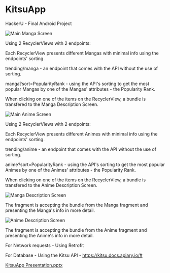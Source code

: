 # KitsuApp
HackerU - Final Android Project

![Main Manga Screen](https://github.com/Noameil/KitsuApp/assets/110397935/d1ec063e-88ea-4757-93d2-48f4e16bdf66)

Using 2 RecyclerViews with 2 endpoints:

Each RecyclerView presents different Mangas with minimal info using the endpoints' sorting.

trending/manga - an endpoint that comes with the API without the use of sorting.

manga?sort=PopularityRank - using the API's sorting to get the most popular Mangas by one of the Mangas' attributes - the Popularity Rank.

When clicking on one of the items on the RecyclerView, a bundle is transfered to the Manga Description Screen.

![Main Anime Screen](https://github.com/Noameil/KitsuApp/assets/110397935/2496bab6-a94e-4f81-b78d-1fae29fd4552)

Using 2 RecyclerViews with 2 endpoints:

Each RecyclerView presents different Animes with minimal info using the endpoints' sorting.

trending/anime - an endpoint that comes with the API without the use of sorting.

anime?sort=PopularityRank - using the API's sorting to get the most popular Animes by one of the Animes' attributes - the Popularity Rank.

When clicking on one of the items on the RecyclerView, a bundle is transfered to the Anime Description Screen.

![Manga Description Screen](https://github.com/Noameil/KitsuApp/assets/110397935/052d68bd-f4dd-4499-b3f6-3803524442d6)

The fragment is accepting the bundle from the Manga fragment and presenting the Manga's info in more detail.

![Anime Description Screen](https://github.com/Noameil/KitsuApp/assets/110397935/42e8afa7-14be-42f9-952e-277f9e89f20c)

The fragment is accepting the bundle from the Anime fragment and presenting the Anime's info in more detail.

For Network requests - Using Retrofit

For Database - Using the Kitsu API - https://kitsu.docs.apiary.io/#

[KitsuApp Presentation.pptx](https://github.com/Noameil/KitsuApp/files/11601983/KitsuApp.Presentation.pptx)
